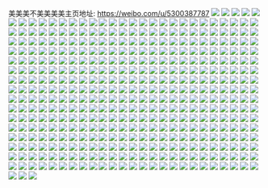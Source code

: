 美美美不美美美美主页地址: https://weibo.com/u/5300387787 
![](https://wx4.sinaimg.cn/mw2000/005MHSZBly1h9hqsjjpwhj32c0340u0y.jpg) 
![](https://wx4.sinaimg.cn/mw2000/005MHSZBly1h91kju3abtj31qj2bdnpd.jpg) 
![](https://wx4.sinaimg.cn/mw2000/005MHSZBly1h91kk7517oj32c0340qv8.jpg) 
![](https://wx4.sinaimg.cn/mw2000/005MHSZBly1h91kjrvn1sj32bz33zhdv.jpg) 
![](https://wx4.sinaimg.cn/mw2000/005MHSZBly1h91kkd4lpej32c03404qq.jpg) 
![](https://wx4.sinaimg.cn/mw2000/005MHSZBly1h91kkadfifj32c0340b2a.jpg) 
![](https://wx4.sinaimg.cn/mw2000/005MHSZBly1h8gx4i6pr9j32c03404qr.jpg) 
![](https://wx4.sinaimg.cn/mw2000/005MHSZBly1h8gx4l8dzxj31mp269kjm.jpg) 
![](https://wx4.sinaimg.cn/mw2000/005MHSZBly1h83yy2ljb4j32c0340b2a.jpg) 
![](https://wx4.sinaimg.cn/mw2000/005MHSZBly1h7s8k6iv3fj32c0340u13.jpg) 
![](https://wx4.sinaimg.cn/mw2000/005MHSZBly1h7s8kmxcsqj32c0340e86.jpg) 
![](https://wx4.sinaimg.cn/mw2000/005MHSZBly1h7s8kronbej326c2wgb2f.jpg) 
![](https://wx4.sinaimg.cn/mw2000/005MHSZBly1h7s8kev9r3j32c03404qt.jpg) 
![](https://wx4.sinaimg.cn/mw2000/005MHSZBly1h7s8kfsk7xj30v91jxqiq.jpg) 
![](https://wx4.sinaimg.cn/mw2000/005MHSZBly1h7j4k96uh9j30u0140n75.jpg) 
![](https://wx4.sinaimg.cn/mw2000/005MHSZBly1h7j4k8scqpj30u0140k1h.jpg) 
![](https://wx4.sinaimg.cn/mw2000/005MHSZBly1h79vzlhywoj32c0340tev.jpg) 
![](https://wx4.sinaimg.cn/mw2000/005MHSZBly1h7596626bwj31yc0wib29.jpg) 
![](https://wx4.sinaimg.cn/mw2000/005MHSZBly1h6pxxngqetj309s09s3yr.jpg) 
![](https://wx4.sinaimg.cn/mw2000/005MHSZBly1h6p6ctsrxsj30w616wdr0.jpg) 
![](https://wx4.sinaimg.cn/mw2000/005MHSZBly1h6ic2jw74fj30wi1yckao.jpg) 
![](https://wx4.sinaimg.cn/mw2000/005MHSZBly1h6ic2livpsj30wi1yc4qp.jpg) 
![](https://wx4.sinaimg.cn/mw2000/005MHSZBly1h6h05d4j3dj30wi1yck7s.jpg) 
![](https://wx4.sinaimg.cn/mw2000/005MHSZBly1h645qaqvvlj32542uub2a.jpg) 
![](https://wx4.sinaimg.cn/mw2000/005MHSZBly1h63ruvi5llj30wg17375g.jpg) 
![](https://wx4.sinaimg.cn/mw2000/005MHSZBly1h5ida4edj1j30wi1nqaiy.jpg) 
![](https://wx4.sinaimg.cn/mw2000/005MHSZBly1h5fy07uwuej31tm2fi7wi.jpg) 
![](https://wx4.sinaimg.cn/mw2000/005MHSZBly1h5fy08vyt9j31o928dnpd.jpg) 
![](https://wx4.sinaimg.cn/mw2000/005MHSZBly1h5fy0bj9y5j32c0340kjm.jpg) 
![](https://wx4.sinaimg.cn/mw2000/005MHSZBly1h4u65w7zanj30p00p0mzc.jpg) 
![](https://wx4.sinaimg.cn/mw2000/005MHSZBly1h4lxhzcwb5j32801o07wi.jpg) 
![](https://wx4.sinaimg.cn/mw2000/005MHSZBly1h4dwgb2t1wj30wi1ycnez.jpg) 
![](https://wx4.sinaimg.cn/mw2000/005MHSZBly1h4814ps2xvj31ve2hvx6q.jpg) 
![](https://wx4.sinaimg.cn/mw2000/005MHSZBly1h4814nm6zbj328x31skjo.jpg) 
![](https://wx4.sinaimg.cn/mw2000/005MHSZBly1h41rr7priqj31sc2dsb2b.jpg) 
![](https://wx4.sinaimg.cn/mw2000/005MHSZBly1h41rrdhq4jj32c03407wm.jpg) 
![](https://wx4.sinaimg.cn/mw2000/005MHSZBly1h41rrffww5j32c0341e82.jpg) 
![](https://wx4.sinaimg.cn/mw2000/005MHSZBly1h41rrhs3fnj32c03411l0.jpg) 
![](https://wx4.sinaimg.cn/mw2000/005MHSZBly1h41rrkepezj32c0341qv8.jpg) 
![](https://wx4.sinaimg.cn/mw2000/005MHSZBly1h41rrnrkrnj32c0341npg.jpg) 
![](https://wx4.sinaimg.cn/mw2000/005MHSZBly1h41rrqizztj32by33z7wl.jpg) 
![](https://wx4.sinaimg.cn/mw2000/005MHSZBly1h41rr5cyijj32bz3407wk.jpg) 
![](https://wx4.sinaimg.cn/mw2000/005MHSZBly1h3u7nw49jnj31lh24mkjm.jpg) 
![](https://wx4.sinaimg.cn/mw2000/005MHSZBly1h3u7ny4haaj31sc2dshdv.jpg) 
![](https://wx4.sinaimg.cn/mw2000/005MHSZBly1h3u7o06md8j31sc2dse83.jpg) 
![](https://wx4.sinaimg.cn/mw2000/005MHSZBly1h3u7o3imp8j31ra2cd4qr.jpg) 
![](https://wx4.sinaimg.cn/mw2000/005MHSZBly1h3u7o1za5lj31sc2ds1kz.jpg) 
![](https://wx4.sinaimg.cn/mw2000/005MHSZBly1h3u7o5ocezj31sc2ds4qr.jpg) 
![](https://wx4.sinaimg.cn/mw2000/005MHSZBly1h3u7o88eiqj32712xe7wl.jpg) 
![](https://wx4.sinaimg.cn/mw2000/005MHSZBly1h3u7ntvv10j329q30zqv8.jpg) 
![](https://wx4.sinaimg.cn/mw2000/005MHSZBly1h3u7o9sm6pj31sx2ejx6q.jpg) 
![](https://wx4.sinaimg.cn/mw2000/005MHSZBly1h3rpvr5a5ej32c0340qv8.jpg) 
![](https://wx4.sinaimg.cn/mw2000/005MHSZBly1h3rpvtufkfj32c03404qs.jpg) 
![](https://wx4.sinaimg.cn/mw2000/005MHSZBly1h2wmuf6kmkj32c036hx6q.jpg) 
![](https://wx4.sinaimg.cn/mw2000/005MHSZBly1h2wmuhb6d6j32b63407wj.jpg) 
![](https://wx4.sinaimg.cn/mw2000/005MHSZBly1h2wmuibug7j31nf2794qq.jpg) 
![](https://wx4.sinaimg.cn/mw2000/005MHSZBly1h2wmuocjtrj32c0340npd.jpg) 
![](https://wx4.sinaimg.cn/mw2000/005MHSZBly1h2vfbmxfhej32c03401l0.jpg) 
![](https://wx4.sinaimg.cn/mw2000/005MHSZBly1h2vfbpj1muj30u0140nc7.jpg) 
![](https://wx4.sinaimg.cn/mw2000/005MHSZBly1h2vfbp1ejfj32c03401kz.jpg) 
![](https://wx4.sinaimg.cn/mw2000/005MHSZBly1h2pkfn0n8uj32c0340e82.jpg) 
![](https://wx4.sinaimg.cn/mw2000/005MHSZBly1h1pwvebp6vj30wi17c4cd.jpg) 
![](https://wx4.sinaimg.cn/mw2000/005MHSZBly1h1pwvfgdikj32c0340kjm.jpg) 
![](https://wx4.sinaimg.cn/mw2000/005MHSZBly1h1mwdhpeorj30tp13ldng.jpg) 
![](https://wx4.sinaimg.cn/mw2000/005MHSZBly1h16oubtsfgj30hs0hsdh1.jpg) 
![](https://wx4.sinaimg.cn/mw2000/005MHSZBly1h14wcaw094j30wi1yc4fk.jpg) 
![](https://wx4.sinaimg.cn/mw2000/005MHSZBly1h12qh19cdaj30wi1ycaur.jpg) 
![](https://wx4.sinaimg.cn/mw2000/005MHSZBly1h0zryvi7nsj31yc0wi7wi.jpg) 
![](https://wx4.sinaimg.cn/mw2000/005MHSZBly1h0wy37skj3j30wi17cwnu.jpg) 
![](https://wx4.sinaimg.cn/mw2000/005MHSZBly1h0wy39b73sj32c0340u0z.jpg) 
![](https://wx4.sinaimg.cn/mw2000/005MHSZBly1h0wy3apxa4j32ao328qv6.jpg) 
![](https://wx4.sinaimg.cn/mw2000/005MHSZBly1h0wy3xeymij329j30oqv8.jpg) 
![](https://wx4.sinaimg.cn/mw2000/005MHSZBly1h0wy3zpimbj31xd2kh4qt.jpg) 
![](https://wx4.sinaimg.cn/mw2000/005MHSZBly1h0wy41tvtij31sc2dse83.jpg) 
![](https://wx4.sinaimg.cn/mw2000/005MHSZBly1h0pd18yf56j30wi19p0zv.jpg) 
![](https://wx4.sinaimg.cn/mw2000/005MHSZBly1h0iljecju3j31yc0wihdt.jpg) 
![](https://wx4.sinaimg.cn/mw2000/005MHSZBly1h0iljgycxkj31yc0wie81.jpg) 
![](https://wx4.sinaimg.cn/mw2000/005MHSZBly1h0dreyvdfsj30wi1ycayg.jpg) 
![](https://wx4.sinaimg.cn/mw2000/005MHSZBly1h0drf3dfudj30dw0dwmxb.jpg) 
![](https://wx4.sinaimg.cn/mw2000/005MHSZBly1h05g8ztle6j326y2xa4qs.jpg) 
![](https://wx4.sinaimg.cn/mw2000/005MHSZBly1h05g92ghipj31zd2n5hdv.jpg) 
![](https://wx4.sinaimg.cn/mw2000/005MHSZBly1h01pasfn6yj30vo1697j9.jpg) 
![](https://wx4.sinaimg.cn/mw2000/005MHSZBly1h01patzjhaj32c0340qv7.jpg) 
![](https://wx4.sinaimg.cn/mw2000/005MHSZBly1h01pav7ukuj31sc2ds7wi.jpg) 
![](https://wx4.sinaimg.cn/mw2000/005MHSZBly1h01paxjxqfj30ku0kujsx.jpg) 
![](https://wx4.sinaimg.cn/mw2000/005MHSZBly1gzfdxwdkypj30wi15l16n.jpg) 
![](https://wx4.sinaimg.cn/mw2000/005MHSZBly1gzfdxww9idj30wi0y97hm.jpg) 
![](https://wx4.sinaimg.cn/mw2000/005MHSZBly1gzfdxxmqiqj30wi10lajf.jpg) 
![](https://wx4.sinaimg.cn/mw2000/005MHSZBly1gzccbarh4kj31sg2dy1kz.jpg) 
![](https://wx4.sinaimg.cn/mw2000/005MHSZBly1gzccbc2qlqj32062o8npf.jpg) 
![](https://wx4.sinaimg.cn/mw2000/005MHSZBly1gzccbdk7fxj32432pqhdv.jpg) 
![](https://wx4.sinaimg.cn/mw2000/005MHSZBly1gzccbfb3u7j323y2ta1kz.jpg) 
![](https://wx4.sinaimg.cn/mw2000/005MHSZBly1gzccb8swxsj32c0340u10.jpg) 
![](https://wx4.sinaimg.cn/mw2000/005MHSZBly1gz68tmc37cj30wi1yc4qp.jpg) 
![](https://wx4.sinaimg.cn/mw2000/005MHSZBly1gz68tpoigtj317q1mckc2.jpg) 
![](https://wx4.sinaimg.cn/mw2000/005MHSZBly1gz68tq1buig308c08cdhx.jpg) 
![](https://wx4.sinaimg.cn/mw2000/005MHSZBly1gyzmeiabajj30ku0rswlm.jpg) 
![](https://wx4.sinaimg.cn/mw2000/005MHSZBly1gyzmek4j2hj329y3197wj.jpg) 
![](https://wx4.sinaimg.cn/mw2000/005MHSZBly1gyzmfwzdrrj30u0140h4r.jpg) 
![](https://wx4.sinaimg.cn/mw2000/005MHSZBly1gyzmeo2qtjj324c2tse83.jpg) 
![](https://wx4.sinaimg.cn/mw2000/005MHSZBly1gyx94ukfjvj329p30z7wi.jpg) 
![](https://wx4.sinaimg.cn/mw2000/005MHSZBly1gyx94y94ffj329p30yu0x.jpg) 
![](https://wx4.sinaimg.cn/mw2000/005MHSZBly1gyx950e33pj32a431gkjn.jpg) 
![](https://wx4.sinaimg.cn/mw2000/005MHSZBly1gyx94vu2qbj32782xmx6p.jpg) 
![](https://wx4.sinaimg.cn/mw2000/005MHSZBly1gyoucu67oxj30ho0ex74r.jpg) 
![](https://wx4.sinaimg.cn/mw2000/005MHSZBly1gylrlp66nzj329l30s7wj.jpg) 
![](https://wx4.sinaimg.cn/mw2000/005MHSZBly1gyhwznyo7yj30wi1ycx6q.jpg) 
![](https://wx4.sinaimg.cn/mw2000/005MHSZBly1gyfvzxsgd1j30wi0wbdmr.jpg) 
![](https://wx4.sinaimg.cn/mw2000/005MHSZBly1gydn4xe1abj31l90wi45d.jpg) 
![](https://wx4.sinaimg.cn/mw2000/005MHSZBly1gy91ue2bvlj31w22iqkjl.jpg) 
![](https://wx4.sinaimg.cn/mw2000/005MHSZBly1gy91ud8ot1j325x2vxqv5.jpg) 
![](https://wx4.sinaimg.cn/mw2000/005MHSZBly1gy91ufld1mj32bj33dhdu.jpg) 
![](https://wx4.sinaimg.cn/mw2000/005MHSZBly1gy91ucci3qj328f2z9b2a.jpg) 
![](https://wx4.sinaimg.cn/mw2000/005MHSZBly1gy91uglsu1j329930chdu.jpg) 
![](https://wx4.sinaimg.cn/mw2000/005MHSZBly1gy91uhbt24j31yk2m4x6p.jpg) 
![](https://wx4.sinaimg.cn/mw2000/005MHSZBly1gxrgvmsg5lj3293303npf.jpg) 
![](https://wx4.sinaimg.cn/mw2000/005MHSZBly1gxrgvpinv0j328e2z7qv7.jpg) 
![](https://wx4.sinaimg.cn/mw2000/005MHSZBly1gxrgvr09d7j328e2z7b2b.jpg) 
![](https://wx4.sinaimg.cn/mw2000/005MHSZBly1gxrgvs58ndj32ab31tkjn.jpg) 
![](https://wx4.sinaimg.cn/mw2000/005MHSZBly1gxrgvt2ifxj31sc2dsu0x.jpg) 
![](https://wx4.sinaimg.cn/mw2000/005MHSZBly1gxrgvttykgj31sc2ds4qq.jpg) 
![](https://wx4.sinaimg.cn/mw2000/005MHSZBly1gxnviq85maj32c03407wi.jpg) 
![](https://wx4.sinaimg.cn/mw2000/005MHSZBly1gx0ojxdggyj32c0340x6q.jpg) 
![](https://wx4.sinaimg.cn/mw2000/005MHSZBly1gx0ojym0c9j32c0340kjm.jpg) 
![](https://wx4.sinaimg.cn/mw2000/005MHSZBly1gx0ojzhh3hj31xw2l7kjl.jpg) 
![](https://wx4.sinaimg.cn/mw2000/005MHSZBly1gx0ok0gro7j31qu2bs4qp.jpg) 
![](https://wx4.sinaimg.cn/mw2000/005MHSZBly1gwzgjf81l7j30wi1yctxh.jpg) 
![](https://wx4.sinaimg.cn/mw2000/005MHSZBly1gwzgjvdxtjj30wi1yc7tf.jpg) 
![](https://wx4.sinaimg.cn/mw2000/005MHSZBly1gwxmc6npo6j30vc15sk40.jpg) 
![](https://wx4.sinaimg.cn/mw2000/005MHSZBly1gwxmc65qr5j32c0340npe.jpg) 
![](https://wx4.sinaimg.cn/mw2000/005MHSZBly1gwwd4injboj30u01hc16c.jpg) 
![](https://wx4.sinaimg.cn/mw2000/005MHSZBly1gwwd4jz6y5j32c03407wj.jpg) 
![](https://wx4.sinaimg.cn/mw2000/005MHSZBly1gwuerly9pfj32c0340x6q.jpg) 
![](https://wx4.sinaimg.cn/mw2000/005MHSZBly1gwuerowvq6j32c0340x6q.jpg) 
![](https://wx4.sinaimg.cn/mw2000/005MHSZBly1gwuertr0emj32c0340npe.jpg) 
![](https://wx4.sinaimg.cn/mw2000/005MHSZBly1gwuerriyj1j32c0340hdu.jpg) 
![](https://wx4.sinaimg.cn/mw2000/005MHSZBly1gwues19s3jj32c033yhdv.jpg) 
![](https://wx4.sinaimg.cn/mw2000/005MHSZBly1gwueriq9fsj323i2tfx6q.jpg) 
![](https://wx4.sinaimg.cn/mw2000/005MHSZBly1gwuerxrilsj32c0340b2b.jpg) 
![](https://wx4.sinaimg.cn/mw2000/005MHSZBly1gwuesc2dumj32c0340kjm.jpg) 
![](https://wx4.sinaimg.cn/mw2000/005MHSZBly1gwuesgcyj2j32au32gu0z.jpg) 
![](https://wx4.sinaimg.cn/mw2000/005MHSZBly1gwsyy5s51tj32c0340u0y.jpg) 
![](https://wx4.sinaimg.cn/mw2000/005MHSZBly1gwsyy73fwqj32c0340b2a.jpg) 
![](https://wx4.sinaimg.cn/mw2000/005MHSZBly1gwsi1d2iiwj32c0340b2b.jpg) 
![](https://wx4.sinaimg.cn/mw2000/005MHSZBly1gwsi1ez7otj32c03401kz.jpg) 
![](https://wx4.sinaimg.cn/mw2000/005MHSZBly1gwsi1gshphj33402c0kjn.jpg) 
![](https://wx4.sinaimg.cn/mw2000/005MHSZBly1gwsi1iaeldj32xj2754qr.jpg) 
![](https://wx4.sinaimg.cn/mw2000/005MHSZBly1gwsi1jpd5tj325t2vrx6q.jpg) 
![](https://wx4.sinaimg.cn/mw2000/005MHSZBly1gwsi1l5q2gj32c03407wj.jpg) 
![](https://wx4.sinaimg.cn/mw2000/005MHSZBly1gwsi1mncfgj32c0340kjm.jpg) 
![](https://wx4.sinaimg.cn/mw2000/005MHSZBly1gwsi1nv6u3j32c0340kjm.jpg) 
![](https://wx4.sinaimg.cn/mw2000/005MHSZBly1gwsi1piz99j32c03404qs.jpg) 
![](https://wx4.sinaimg.cn/mw2000/005MHSZBly1gwsi1rsxiaj33402c0qv7.jpg) 
![](https://wx4.sinaimg.cn/mw2000/005MHSZBly1gwnpohi5yrj32c0340b2b.jpg) 
![](https://wx4.sinaimg.cn/mw2000/005MHSZBly1gwbadx4fpoj32c03407wi.jpg) 
![](https://wx4.sinaimg.cn/mw2000/005MHSZBly1gwbadujd8pj32642w5x6p.jpg) 
![](https://wx4.sinaimg.cn/mw2000/005MHSZBly1gwbadydb9ij31xy2l9kjl.jpg) 
![](https://wx4.sinaimg.cn/mw2000/005MHSZBly1gwbadzzigyj326e1mskjl.jpg) 
![](https://wx4.sinaimg.cn/mw2000/005MHSZBly1gwbae2z55mj32c03407wk.jpg) 
![](https://wx4.sinaimg.cn/mw2000/005MHSZBly1gwbae3wu92j30wi17c48k.jpg) 
![](https://wx4.sinaimg.cn/mw2000/005MHSZBly1gv0ngmuievj63402c0b2b02.jpg) 
![](https://wx4.sinaimg.cn/mw2000/005MHSZBly1guyojotzljj62c02c07wi02.jpg) 
![](https://wx4.sinaimg.cn/mw2000/005MHSZBly1gusrltfv59j60v91vohcv02.jpg) 
![](https://wx4.sinaimg.cn/mw2000/005MHSZBly1gusrlz35e1j60v91voqte02.jpg) 
![](https://wx4.sinaimg.cn/mw2000/005MHSZBly1gusrm5ec5rj62a32a3kjm02.jpg) 
![](https://wx4.sinaimg.cn/mw2000/005MHSZBly1gusrma5lb7j624g24gkjl02.jpg) 
![](https://wx4.sinaimg.cn/mw2000/005MHSZBly1gurh4s1jgij62c02c07wi02.jpg) 
![](https://wx4.sinaimg.cn/mw2000/005MHSZBly1gurftc41zpj62c0340npe02.jpg) 
![](https://wx4.sinaimg.cn/mw2000/005MHSZBly1gup7znlegqj63402c04qr02.jpg) 
![](https://wx4.sinaimg.cn/mw2000/005MHSZBly1gup7zs4wr8j62c0340b2c02.jpg) 
![](https://wx4.sinaimg.cn/mw2000/005MHSZBly1gup7zv8394j63402c0kjn02.jpg) 
![](https://wx4.sinaimg.cn/mw2000/005MHSZBly1gup7zlyw98j63402c0hdv02.jpg) 
![](https://wx4.sinaimg.cn/mw2000/005MHSZBly1guokze6m5lj62c0340hdu02.jpg) 
![](https://wx4.sinaimg.cn/mw2000/005MHSZBly1guokzcobecj62c02c0kjm02.jpg) 
![](https://wx4.sinaimg.cn/mw2000/005MHSZBly1guokzboctaj62c0340b2b02.jpg) 
![](https://wx4.sinaimg.cn/mw2000/005MHSZBly1guokz9pfopj60zk1be1g802.jpg) 
![](https://wx4.sinaimg.cn/mw2000/005MHSZBly1gunm4ltuazj62c03401kz02.jpg) 
![](https://wx4.sinaimg.cn/mw2000/005MHSZBly1gum596iczjj60v215en9d02.jpg) 
![](https://wx4.sinaimg.cn/mw2000/005MHSZBly1gum599j5fvj60tp13ln8x02.jpg) 
![](https://wx4.sinaimg.cn/mw2000/005MHSZBly1gum593tox2j60uh14lamk02.jpg) 
![](https://wx4.sinaimg.cn/mw2000/005MHSZBly1gum597ykwaj60u013z4a302.jpg) 
![](https://wx4.sinaimg.cn/mw2000/005MHSZBly1gulcnwf9ygj60vc15saln02.jpg) 
![](https://wx4.sinaimg.cn/mw2000/005MHSZBly1gulcnwnqs2j60vc15s4a802.jpg) 
![](https://wx4.sinaimg.cn/mw2000/005MHSZBly1gulcnwvp8nj60tm13gtjt02.jpg) 
![](https://wx4.sinaimg.cn/mw2000/005MHSZBly1gulcnvy5rxj60vc15s7fu02.jpg) 
![](https://wx4.sinaimg.cn/mw2000/005MHSZBly1guhlxyrvsbj63402c0npf02.jpg) 
![](https://wx4.sinaimg.cn/mw2000/005MHSZBly1guhly1hpo9j62c0340kjm02.jpg) 
![](https://wx4.sinaimg.cn/mw2000/005MHSZBly1gug7kscepyj62c03407wi02.jpg) 
![](https://wx4.sinaimg.cn/mw2000/005MHSZBly1gug7ku8hp5j62c03404qq02.jpg) 
![](https://wx4.sinaimg.cn/mw2000/005MHSZBly1gueabkeba1j63402c0e8302.jpg) 
![](https://wx4.sinaimg.cn/mw2000/005MHSZBly1gueabln22nj63402c0kjm02.jpg) 
![](https://wx4.sinaimg.cn/mw2000/005MHSZBly1gueabi3ki0j33402c0hdv.jpg) 
![](https://wx4.sinaimg.cn/mw2000/005MHSZBly1gueabn0bm5j63402c0e8302.jpg) 
![](https://wx4.sinaimg.cn/mw2000/005MHSZBly1gucptg583pj60vc15sdnt02.jpg) 
![](https://wx4.sinaimg.cn/mw2000/005MHSZBly1gucptgcvmoj60vc15stgn02.jpg) 
![](https://wx4.sinaimg.cn/mw2000/005MHSZBly1gubkdvdt6mj63402c0x6r02.jpg) 
![](https://wx4.sinaimg.cn/mw2000/005MHSZBly1guaq42o6n1j62c02c0npe02.jpg) 
![](https://wx4.sinaimg.cn/mw2000/005MHSZBly1guaq43nnsxj62c02c04qq02.jpg) 
![](https://wx4.sinaimg.cn/mw2000/005MHSZBly1gu9kac2131j62c02c07wi02.jpg) 
![](https://wx4.sinaimg.cn/mw2000/005MHSZBly1gu7u7mboquj30tw13vqdw.jpg) 
![](https://wx4.sinaimg.cn/mw2000/005MHSZBly1gu7u7mm3qsj30vc15sk0u.jpg) 
![](https://wx4.sinaimg.cn/mw2000/005MHSZBly1gu7u7lxf3dj30tm13hqc7.jpg) 
![](https://wx4.sinaimg.cn/mw2000/005MHSZBly1gu7u7mwyk5j30u7148aji.jpg) 
![](https://wx4.sinaimg.cn/mw2000/005MHSZBly1gu7u7naoh3j30uh14m130.jpg) 
![](https://wx4.sinaimg.cn/mw2000/005MHSZBly1gu7u7on6uej32c0340npe.jpg) 
![](https://wx4.sinaimg.cn/mw2000/005MHSZBly1gu29694ah2j32c02c0x6s.jpg) 
![](https://wx4.sinaimg.cn/mw2000/005MHSZBly1gtu02clgthj30rs58fhdu.jpg) 
![](https://wx4.sinaimg.cn/mw2000/005MHSZBly1gtu02g6cqmj30rs4dse81.jpg) 
![](https://wx4.sinaimg.cn/mw2000/005MHSZBly1gtu02n4wxjj30rs42f1ky.jpg) 
![](https://wx4.sinaimg.cn/mw2000/005MHSZBly1gtu02s3yspj30rs3hqhdt.jpg) 
![](https://wx4.sinaimg.cn/mw2000/005MHSZBly1gtu031pmaoj30rs58ckjm.jpg) 
![](https://wx4.sinaimg.cn/mw2000/005MHSZBly1gtu0257jmgj30mh34017g.jpg) 
![](https://wx4.sinaimg.cn/mw2000/005MHSZBly1gtu0351hxrj30r4340wtz.jpg) 
![](https://wx4.sinaimg.cn/mw2000/005MHSZBly1gtu03ha9tqj30rs64kx6q.jpg) 
![](https://wx4.sinaimg.cn/mw2000/005MHSZBly1gtu03l41qyj30g23401dz.jpg) 
![](https://wx4.sinaimg.cn/mw2000/005MHSZBly1gtna5qbzhmj30ut153wpm.jpg) 
![](https://wx4.sinaimg.cn/mw2000/005MHSZBly1gtna5pqaekj30um14tk2u.jpg) 
![](https://wx4.sinaimg.cn/mw2000/005MHSZBly1gtna5pzxwkj30vc15swoj.jpg) 
![](https://wx4.sinaimg.cn/mw2000/005MHSZBly1gtna5qr7i8j30vc15stik.jpg) 
![](https://wx4.sinaimg.cn/mw2000/005MHSZBly1gtna5p99kzj30vc15sn7e.jpg) 
![](https://wx4.sinaimg.cn/mw2000/005MHSZBly1gtna5qjh1gj30vc15sajp.jpg) 
![](https://wx4.sinaimg.cn/mw2000/005MHSZBly1gtd6bgym7sj30vc15s13x.jpg) 
![](https://wx4.sinaimg.cn/mw2000/005MHSZBly1gstbobmt8mj328w2zukjo.jpg) 
![](https://wx4.sinaimg.cn/mw2000/005MHSZBly1gsd7t7gjn6j326m26mnpe.jpg) 
![](https://wx4.sinaimg.cn/mw2000/005MHSZBly1gsd7t5wdcyj326u26u7wj.jpg) 
![](https://wx4.sinaimg.cn/mw2000/005MHSZBly1gsd7tbnqr3j325s25s7wj.jpg) 
![](https://wx4.sinaimg.cn/mw2000/005MHSZBly1gsd7te6wr7j33402c0x6r.jpg) 
![](https://wx4.sinaimg.cn/mw2000/005MHSZBly1gsd7t9k9c0j328s28s7wj.jpg) 
![](https://wx4.sinaimg.cn/mw2000/005MHSZBly1gsd7tf058zj31400u0anj.jpg) 
![](https://wx4.sinaimg.cn/mw2000/005MHSZBly1gs3r6dz16ij33402c0hdv.jpg) 
![](https://wx4.sinaimg.cn/mw2000/005MHSZBly1gs3r6ffyuyj33402c07wj.jpg) 
![](https://wx4.sinaimg.cn/mw2000/005MHSZBly1gs3r6cdojaj33402c01kz.jpg) 
![](https://wx4.sinaimg.cn/mw2000/005MHSZBly1gs3r6k9oydj33402c0b2b.jpg) 
![](https://wx4.sinaimg.cn/mw2000/005MHSZBly1gs3r6lshipj33402c0b2b.jpg) 
![](https://wx4.sinaimg.cn/mw2000/005MHSZBly1gs3r6q81gnj32c0252b2a.jpg) 
![](https://wx4.sinaimg.cn/mw2000/005MHSZBly1gs3r6sdtgij32c0340u0y.jpg) 
![](https://wx4.sinaimg.cn/mw2000/005MHSZBly1gs3r6tmibhj31o0280u0x.jpg) 
![](https://wx4.sinaimg.cn/mw2000/005MHSZBly1gs3r6v6qt1j33402c0e82.jpg) 
![](https://wx4.sinaimg.cn/mw2000/005MHSZBly1gs3r6wqe3oj33402c0b2a.jpg) 
![](https://wx4.sinaimg.cn/mw2000/005MHSZBly1gs3r6xccrfj30vc16617d.jpg) 
![](https://wx4.sinaimg.cn/mw2000/005MHSZBly1grznuacpgrj33402c0kjl.jpg) 
![](https://wx4.sinaimg.cn/mw2000/005MHSZBly1grqa2hje36j32c03404qq.jpg) 
![](https://wx4.sinaimg.cn/mw2000/005MHSZBly1grhskb6z0mj32cb1r9qv7.jpg) 
![](https://wx4.sinaimg.cn/mw2000/005MHSZBly1grhslptjm9j320b2no1l0.jpg) 
![](https://wx4.sinaimg.cn/mw2000/005MHSZBly1grhskezmk2j32bd1qjnpf.jpg) 
![](https://wx4.sinaimg.cn/mw2000/005MHSZBly1grhsiwdr68j33402c0x6v.jpg) 
![](https://wx4.sinaimg.cn/mw2000/005MHSZBly1grhsiz1defj30vc15sh2n.jpg) 
![](https://wx4.sinaimg.cn/mw2000/005MHSZBly1grhsjzhp6rj33402c0npi.jpg) 
![](https://wx4.sinaimg.cn/mw2000/005MHSZBly1grhsjjf70aj333z2c0hdz.jpg) 
![](https://wx4.sinaimg.cn/mw2000/005MHSZBly1grhsklefbbj30vc15sqia.jpg) 
![](https://wx4.sinaimg.cn/mw2000/005MHSZBly1grhsk8o2t4j32ae1pshdv.jpg) 
![](https://wx4.sinaimg.cn/mw2000/005MHSZBly1grdjc5dcqwj33402c01kx.jpg) 
![](https://wx4.sinaimg.cn/mw2000/005MHSZBly1gqzi1dlzgaj33402c0b2c.jpg) 
![](https://wx4.sinaimg.cn/mw2000/005MHSZBly1gqzi1fhw2hj33402c04qr.jpg) 
![](https://wx4.sinaimg.cn/mw2000/005MHSZBly1gqzi18zy1uj33402c0hdu.jpg) 
![](https://wx4.sinaimg.cn/mw2000/005MHSZBly1gqzi1hpgchj33402c0e83.jpg) 
![](https://wx4.sinaimg.cn/mw2000/005MHSZBly1gqzi1aok4yj32fq1tsb2a.jpg) 
![](https://wx4.sinaimg.cn/mw2000/005MHSZBly1gquj3t4pvzj32c03404qs.jpg) 
![](https://wx4.sinaimg.cn/mw2000/005MHSZBly1gquj3odswrj33402c0kjm.jpg) 
![](https://wx4.sinaimg.cn/mw2000/005MHSZBly1gquj3refb3j32c03401ky.jpg) 
![](https://wx4.sinaimg.cn/mw2000/005MHSZBly1gquj3nadbbj32r722e7wi.jpg) 
![](https://wx4.sinaimg.cn/mw2000/005MHSZBly1gquj3vrx0vj33402c0x6q.jpg) 
![](https://wx4.sinaimg.cn/mw2000/005MHSZBly1gquj3yww15j33402c01kz.jpg) 
![](https://wx4.sinaimg.cn/mw2000/005MHSZBly1gquj40gqkoj33402c0kjn.jpg) 
![](https://wx4.sinaimg.cn/mw2000/005MHSZBly1gquj3ud8uij328o1oi7wi.jpg) 
![](https://wx4.sinaimg.cn/mw2000/005MHSZBly1gquj41qjjij33402c0x6q.jpg) 
![](https://wx4.sinaimg.cn/mw2000/005MHSZBly1gqsp3cjurxj32c0340kjm.jpg) 
![](https://wx4.sinaimg.cn/mw2000/005MHSZBly1gqsp41lp3ej33402c04qt.jpg) 
![](https://wx4.sinaimg.cn/mw2000/005MHSZBly1gqsp3gdw6hj33402c0x6r.jpg) 
![](https://wx4.sinaimg.cn/mw2000/005MHSZBly1gqsp3iuxdtj30tz13y7jo.jpg) 
![](https://wx4.sinaimg.cn/mw2000/005MHSZBly1gqsp3jt0hoj30vc15sdx2.jpg) 
![](https://wx4.sinaimg.cn/mw2000/005MHSZBly1gqsp3klqibj30vc15s7hy.jpg) 
![](https://wx4.sinaimg.cn/mw2000/005MHSZBly1gqsp3l34uoj30vc15swsm.jpg) 
![](https://wx4.sinaimg.cn/mw2000/005MHSZBly1gqjcmez3gkj32c0340x6q.jpg) 
![](https://wx4.sinaimg.cn/mw2000/005MHSZBly1gqjcmgafycj33402c0u0y.jpg) 
![](https://wx4.sinaimg.cn/mw2000/005MHSZBly1gqjcmi6vb9j33402c0qv7.jpg) 
![](https://wx4.sinaimg.cn/mw2000/005MHSZBly1gqjcmjiv88j32n01z9b2a.jpg) 
![](https://wx4.sinaimg.cn/mw2000/005MHSZBly1gqjcml2kyzj33402c0qv5.jpg) 
![](https://wx4.sinaimg.cn/mw2000/005MHSZBly1gqjcmo71u2j33402c01kz.jpg) 
![](https://wx4.sinaimg.cn/mw2000/005MHSZBly1gqjcmpyb5pj33402c0npf.jpg) 
![](https://wx4.sinaimg.cn/mw2000/005MHSZBly1gqjcmrj5v5j32m91yp4qr.jpg) 
![](https://wx4.sinaimg.cn/mw2000/005MHSZBly1gqfnjbf9o7j32c03407wj.jpg) 
![](https://wx4.sinaimg.cn/mw2000/005MHSZBly1gqfnj87qz8j33402c0qv6.jpg) 
![](https://wx4.sinaimg.cn/mw2000/005MHSZBly1gqfnjds3p6j33402c04qr.jpg) 
![](https://wx4.sinaimg.cn/mw2000/005MHSZBly1gqfnjfb8bjj33402c0kjn.jpg) 
![](https://wx4.sinaimg.cn/mw2000/005MHSZBly1gqfnjgp6dfj33402c0b2b.jpg) 
![](https://wx4.sinaimg.cn/mw2000/005MHSZBly1gqfnjhr38hj31400u07wi.jpg) 
![](https://wx4.sinaimg.cn/mw2000/005MHSZBly1gqfnja1d0cj33402c0kjn.jpg) 
![](https://wx4.sinaimg.cn/mw2000/005MHSZBly1gqa8znpk2ej30u0140e81.jpg) 
![](https://wx4.sinaimg.cn/mw2000/005MHSZBly1gqa8zpn28sj30u0164qfr.jpg) 
![](https://wx4.sinaimg.cn/mw2000/005MHSZBly1gqa8zr0ntdj30u0140aq2.jpg) 
![](https://wx4.sinaimg.cn/mw2000/005MHSZBly1gqa8zuo8u3j33402c07wl.jpg) 
![](https://wx4.sinaimg.cn/mw2000/005MHSZBly1gqa8zvxl2rj33402c0b2a.jpg) 
![](https://wx4.sinaimg.cn/mw2000/005MHSZBly1gqa8zn1fi8j33402c01ky.jpg) 
![](https://wx4.sinaimg.cn/mw2000/005MHSZBly1gqa8zxm8t8j33402c0qv7.jpg) 
![](https://wx4.sinaimg.cn/mw2000/005MHSZBly1gqa8zzbg2uj32c0340x6r.jpg) 
![](https://wx4.sinaimg.cn/mw2000/005MHSZBly1gq8hst69iwj33402c0qv6.jpg) 
![](https://wx4.sinaimg.cn/mw2000/005MHSZBly1gq8hsuj60ij33402c07wj.jpg) 
![](https://wx4.sinaimg.cn/mw2000/005MHSZBly1gq8hsvv44rj33402c0e83.jpg) 
![](https://wx4.sinaimg.cn/mw2000/005MHSZBly1gq8hsx2lghj33402c0e82.jpg) 
![](https://wx4.sinaimg.cn/mw2000/005MHSZBly1gq8hsy8a9vj33402c0kjm.jpg) 
![](https://wx4.sinaimg.cn/mw2000/005MHSZBly1gq8hszzux9j32c0340e82.jpg) 
![](https://wx4.sinaimg.cn/mw2000/005MHSZBly1gq8ht1bd3fj33402c0e83.jpg) 
![](https://wx4.sinaimg.cn/mw2000/005MHSZBly1gq8ht2puj6j33402c0e83.jpg) 
![](https://wx4.sinaimg.cn/mw2000/005MHSZBly1gq8ht45zstj33402c0u0z.jpg) 
![](https://wx4.sinaimg.cn/mw2000/005MHSZBly1gq8ht7yo3kj33402c0b2b.jpg) 
![](https://wx4.sinaimg.cn/mw2000/005MHSZBly1gq8ht6h862j33402c0hdv.jpg) 
![](https://wx4.sinaimg.cn/mw2000/005MHSZBly1gq8ht8i19gj30tn1go10x.jpg) 
![](https://wx4.sinaimg.cn/mw2000/005MHSZBly1gq8hsrzf3oj32c0340npd.jpg) 
![](https://wx4.sinaimg.cn/mw2000/005MHSZBly1gpzdliskemj33402c0qv5.jpg) 
![](https://wx4.sinaimg.cn/mw2000/005MHSZBly1gpzdlkw6ctj32c0340b2a.jpg) 
![](https://wx4.sinaimg.cn/mw2000/005MHSZBly1gpzdlmam10j33402c0hdu.jpg) 
![](https://wx4.sinaimg.cn/mw2000/005MHSZBly1gpzdlprak6j32c0340hdu.jpg) 
![](https://wx4.sinaimg.cn/mw2000/005MHSZBly1gpzdlr7jifj32c0340b2a.jpg) 
![](https://wx4.sinaimg.cn/mw2000/005MHSZBly1gpzdlsmkd4j32c0340hdu.jpg) 
![](https://wx4.sinaimg.cn/mw2000/005MHSZBly1gpzdltvkxsj31o02804qq.jpg) 
![](https://wx4.sinaimg.cn/mw2000/005MHSZBly1gpzdlvdry9j31o0280kjm.jpg) 
![](https://wx4.sinaimg.cn/mw2000/005MHSZBly1gpzdlwzfa2j328v28vqv7.jpg) 
![](https://wx4.sinaimg.cn/mw2000/005MHSZBly1gpzdlygc8nj3266266hdv.jpg) 
![](https://wx4.sinaimg.cn/mw2000/005MHSZBly1gpzdm0e7e9j325r25ru10.jpg) 
![](https://wx4.sinaimg.cn/mw2000/005MHSZBly1gpzdm1oh0mj32c0340npe.jpg) 
![](https://wx4.sinaimg.cn/mw2000/005MHSZBly1gpzdm4aflpj32c0340e83.jpg) 
![](https://wx4.sinaimg.cn/mw2000/005MHSZBly1gpzdm60v90j32c03407wi.jpg) 
![](https://wx4.sinaimg.cn/mw2000/005MHSZBly1gpzdm7jc6nj32c03404qr.jpg) 
![](https://wx4.sinaimg.cn/mw2000/005MHSZBly1gpzdm8aiawj30u01hc19z.jpg) 
![](https://wx4.sinaimg.cn/mw2000/005MHSZBly1gpzdlgscw6j32c0340e83.jpg) 
![](https://wx4.sinaimg.cn/mw2000/005MHSZBly1gpzdmaa5xzj32c0340b2b.jpg) 
![](https://wx4.sinaimg.cn/mw2000/005MHSZBly1gpvs76m8c1j33402c0b2b.jpg) 
![](https://wx4.sinaimg.cn/mw2000/005MHSZBly1gpvs7i2sdgj33402c0hdu.jpg) 
![](https://wx4.sinaimg.cn/mw2000/005MHSZBly1gprgz9rnthj30sy12m7fm.jpg) 
![](https://wx4.sinaimg.cn/mw2000/005MHSZBly1gprgza3f06j30sm125k1o.jpg) 
![](https://wx4.sinaimg.cn/mw2000/005MHSZBly1gpex5nz63qj325y1mghdu.jpg) 
![](https://wx4.sinaimg.cn/mw2000/005MHSZBly1gpex5pojh0j32ew1sdhdu.jpg) 
![](https://wx4.sinaimg.cn/mw2000/005MHSZBly1gpex5qwbnkj33412c0npe.jpg) 
![](https://wx4.sinaimg.cn/mw2000/005MHSZBly1gpex5sjq3pj32ri22nkjm.jpg) 
![](https://wx4.sinaimg.cn/mw2000/005MHSZBly1gpex5tz6ouj32wh26cx6q.jpg) 
![](https://wx4.sinaimg.cn/mw2000/005MHSZBly1gpex5vvdpxj32z628dx6r.jpg) 
![](https://wx4.sinaimg.cn/mw2000/005MHSZBly1gpex5x4cynj32vv25wnpe.jpg) 
![](https://wx4.sinaimg.cn/mw2000/005MHSZBly1gp2vc012nwj32c0340e82.jpg) 
![](https://wx4.sinaimg.cn/mw2000/005MHSZBly1gooauwfnxzj30ku1qq4ix.jpg) 
![](https://wx4.sinaimg.cn/mw2000/005MHSZBly1gonaf6qczbj30vc15sdw0.jpg) 
![](https://wx4.sinaimg.cn/mw2000/005MHSZBly1gonag34df4j30vc15snbg.jpg) 
![](https://wx4.sinaimg.cn/mw2000/005MHSZBly1gojqjftkbaj32c02c0hdu.jpg) 
![](https://wx4.sinaimg.cn/mw2000/005MHSZBly1go2kw9ef23j33402ehu0z.jpg) 
![](https://wx4.sinaimg.cn/mw2000/005MHSZBly1go2kw6caqsj33402cxnpf.jpg) 
![](https://wx4.sinaimg.cn/mw2000/005MHSZBly1go2kwch6dlj33402clu0z.jpg) 
![](https://wx4.sinaimg.cn/mw2000/005MHSZBly1go2kwdlyfpj32801o0x6p.jpg) 
![](https://wx4.sinaimg.cn/mw2000/005MHSZBly1go0winllumj30v912kx4w.jpg) 
![](https://wx4.sinaimg.cn/mw2000/005MHSZBly1go0win35xwj30v91gu1kx.jpg) 
![](https://wx4.sinaimg.cn/mw2000/005MHSZBly1go0wio6sw7j30v91gu4qp.jpg) 
![](https://wx4.sinaimg.cn/mw2000/005MHSZBly1go0wiow3kpj30v91gu1kx.jpg) 
![](https://wx4.sinaimg.cn/mw2000/005MHSZBly1go0wipjsgxj30v91e71kx.jpg) 
![](https://wx4.sinaimg.cn/mw2000/005MHSZBly1gnaiesyum4j32c03401kz.jpg) 
![](https://wx4.sinaimg.cn/mw2000/005MHSZBly1gn7ba15u4kj30vc15sk7w.jpg) 
![](https://wx4.sinaimg.cn/mw2000/005MHSZBly1gn3nes7zhyj32c0340qv7.jpg) 
![](https://wx4.sinaimg.cn/mw2000/005MHSZBly1gmul0vgorgj315s0vc4cs.jpg) 
![](https://wx4.sinaimg.cn/mw2000/005MHSZBly1gmul0waw0wj315s0vcqhj.jpg) 
![](https://wx4.sinaimg.cn/mw2000/005MHSZBly1gmul0xb2rbj312t0t4dye.jpg) 
![](https://wx4.sinaimg.cn/mw2000/005MHSZBly1gmul0xz6sxj30v90n3n5h.jpg) 
![](https://wx4.sinaimg.cn/mw2000/005MHSZBly1gmul236kyij32c0340npf.jpg) 
![](https://wx4.sinaimg.cn/mw2000/005MHSZBly1gmul1797b7j33402c0b2b.jpg) 
![](https://wx4.sinaimg.cn/mw2000/005MHSZBly1gmul1bgmomj324s2udkjm.jpg) 
![](https://wx4.sinaimg.cn/mw2000/005MHSZBly1gmul1hu9gij32c03404qs.jpg) 
![](https://wx4.sinaimg.cn/mw2000/005MHSZBly1gmul1osko7j33402c0b2d.jpg) 
![](https://wx4.sinaimg.cn/mw2000/005MHSZBly1gmul1su9rjj31o02804qr.jpg) 
![](https://wx4.sinaimg.cn/mw2000/005MHSZBly1gmul1y7jlhj33402c0x6r.jpg) 
![](https://wx4.sinaimg.cn/mw2000/005MHSZBly1gmul1z1k4tj312j0vck3x.jpg) 
![](https://wx4.sinaimg.cn/mw2000/005MHSZBly1gmul0umb6aj312q0vctlu.jpg) 
![](https://wx4.sinaimg.cn/mw2000/005MHSZBly1gmqupik70gj32c036skjm.jpg) 
![](https://wx4.sinaimg.cn/mw2000/005MHSZBly1gmquplh69kj32c036ge82.jpg) 
![](https://wx4.sinaimg.cn/mw2000/005MHSZBly1gmquppb8n9j32c0374npe.jpg) 
![](https://wx4.sinaimg.cn/mw2000/005MHSZBly1gmj3ffxr0ej33402c0hdv.jpg) 
![](https://wx4.sinaimg.cn/mw2000/005MHSZBly1gm8lr4mmy6j32801o21ky.jpg) 
![](https://wx4.sinaimg.cn/mw2000/005MHSZBly1gm8lr1p1kkj32c0340npe.jpg) 
![](https://wx4.sinaimg.cn/mw2000/005MHSZBly1gm8lrdueajj33402c0npf.jpg) 
![](https://wx4.sinaimg.cn/mw2000/005MHSZBly1gm8lr774ujj30vc15sqik.jpg) 
![](https://wx4.sinaimg.cn/mw2000/005MHSZBly1gm8lr5sbywj30vc15sas8.jpg) 
![](https://wx4.sinaimg.cn/mw2000/005MHSZBly1gm8lr8q841j30u0140aq2.jpg) 
![](https://wx4.sinaimg.cn/mw2000/005MHSZBly1glhu1ze91ej32c0340kjn.jpg) 
![](https://wx4.sinaimg.cn/mw2000/005MHSZBly1glhu213p2cj32c03407wk.jpg) 
![](https://wx4.sinaimg.cn/mw2000/005MHSZBly1gl414jqru3j30vc15s4e7.jpg) 
![](https://wx4.sinaimg.cn/mw2000/005MHSZBly1girv466d40j32801o0kjm.jpg) 
![](https://wx4.sinaimg.cn/mw2000/005MHSZBly1girv44zgs7j32801o0b2a.jpg) 
![](https://wx4.sinaimg.cn/mw2000/005MHSZBly1ghqctdxu48j31400u0akk.jpg) 
![](https://wx4.sinaimg.cn/mw2000/005MHSZBly1ghqcteah85j31400u0dpg.jpg) 
![](https://wx4.sinaimg.cn/mw2000/005MHSZBly1ghqcteme9tj30u0140dt4.jpg) 
![](https://wx4.sinaimg.cn/mw2000/005MHSZBly1ghqctexy5wj31400u0gtd.jpg) 
![](https://wx4.sinaimg.cn/mw2000/005MHSZBly1ghojvcjeexj33402c0u0x.jpg) 
![](https://wx4.sinaimg.cn/mw2000/005MHSZBly1ghig9xtfkaj30tz13ztl9.jpg) 
![](https://wx4.sinaimg.cn/mw2000/005MHSZBly1ghig9xdrmvj315s0vc4cm.jpg) 
![](https://wx4.sinaimg.cn/mw2000/005MHSZBly1gh9x834dkbj33402c04qr.jpg) 
![](https://wx4.sinaimg.cn/mw2000/005MHSZBly1gh9x84ndf9j33402c0e83.jpg) 
![](https://wx4.sinaimg.cn/mw2000/005MHSZBly1ggyw536kj5j30u01cpdnv.jpg) 
![](https://wx4.sinaimg.cn/mw2000/005MHSZBly1ggxyj1537yj325e3407wi.jpg) 
![](https://wx4.sinaimg.cn/mw2000/005MHSZBly1ggxyj1zlj2j328c324b2a.jpg) 
![](https://wx4.sinaimg.cn/mw2000/005MHSZBly1ggxyj3rmkfj32812yqb2a.jpg) 
![](https://wx4.sinaimg.cn/mw2000/005MHSZBly1ggxyj4qpckj31o0280u0z.jpg) 
![](https://wx4.sinaimg.cn/mw2000/005MHSZBly1ggwl8sar9nj33402c0hdt.jpg) 
![](https://wx4.sinaimg.cn/mw2000/005MHSZBly1ggwl8v5klfj32801o0x6q.jpg) 
![](https://wx4.sinaimg.cn/mw2000/005MHSZBly1ggwl8w7ts1j32c0340kjm.jpg) 
![](https://wx4.sinaimg.cn/mw2000/005MHSZBly1ggwl8xkjpkj33402c0qv6.jpg) 
![](https://wx4.sinaimg.cn/mw2000/005MHSZBly1ggwl8zleaej33402c07wj.jpg) 
![](https://wx4.sinaimg.cn/mw2000/005MHSZBly1ggwl91iwg8j33402c04qr.jpg) 
![](https://wx4.sinaimg.cn/mw2000/005MHSZBly1ggwl9390vtj33402c0qv6.jpg) 
![](https://wx4.sinaimg.cn/mw2000/005MHSZBly1ggwl94uy9fj32801o0x6q.jpg) 
![](https://wx4.sinaimg.cn/mw2000/005MHSZBly1ggwl96j2evj32801o0b2b.jpg) 
![](https://wx4.sinaimg.cn/mw2000/005MHSZBly1ggwl987m5dj32801o0e83.jpg) 
![](https://wx4.sinaimg.cn/mw2000/005MHSZBly1ggwl9a7zvtj32801o0b2b.jpg) 
